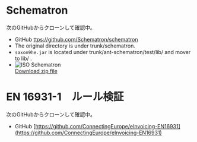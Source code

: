 # Schematron
次のGitHubからクローンして確認中。
* GitHub [ttps://github.com/Schematron/schematron](https://github.com/Schematron/schematron)  
* The original directory is under trunk/schematron.
* `saxon9he.jar` is located under trunk/ant-schematron/test/lib/ and mover to lib/ . 
* ![ISO Schematron](http://schematron.com/wp-content/uploads/2016/11/Iso-cover-2016-tiny2.png)  
[Download zip file](http://standards.iso.org/ittf/PubliclyAvailableStandards/c055982_ISO_IEC_19757-3_2016.zip)

# EN 16931-1　ルール検証
次のGitHubからクローンして確認中。
* GitHub [https://github.com/ConnectingEurope/eInvoicing-EN16931](https://github.com/ConnectingEurope/eInvoicing-EN16931)